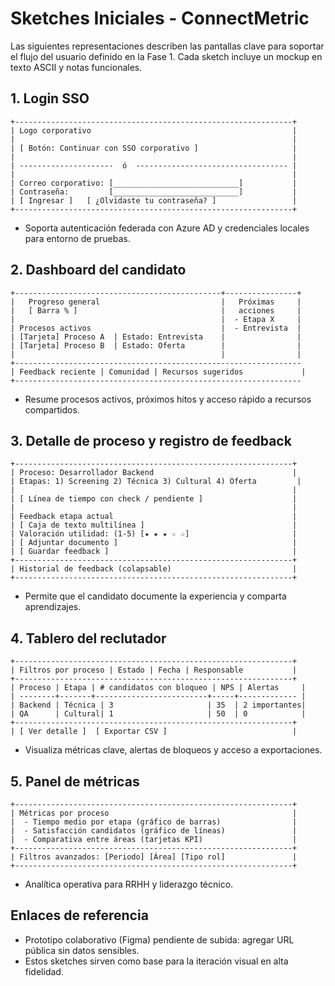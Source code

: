 # Sketches Iniciales - ConnectMetric

Las siguientes representaciones describen las pantallas clave para soportar el flujo del usuario definido en la Fase 1. Cada sketch incluye un mockup en texto ASCII y notas funcionales.

## 1. Login SSO
```
+--------------------------------------------------------------+
| Logo corporativo                                             |
|                                                              |
| [ Botón: Continuar con SSO corporativo ]                     |
|                                                              |
| ---------------------  ó  ---------------------------------- |
|                                                              |
| Correo corporativo: [____________________________]           |
| Contraseña:         [____________________________]           |
| [ Ingresar ]   [ ¿Olvidaste tu contraseña? ]                 |
+--------------------------------------------------------------+
```
- Soporta autenticación federada con Azure AD y credenciales locales para entorno de pruebas.

## 2. Dashboard del candidato
```
+----------------------------------------------+----------------+
|   Progreso general                           |   Próximas     |
|   [ Barra % ]                                |   acciones     |
|                                              |  - Etapa X     |
| Procesos activos                             |  - Entrevista  |
| [Tarjeta] Proceso A  | Estado: Entrevista    |                |
| [Tarjeta] Proceso B  | Estado: Oferta        |                |
|                                              |                |
+----------------------------------------------------------------
| Feedback reciente | Comunidad | Recursos sugeridos             |
+----------------------------------------------------------------
```
- Resume procesos activos, próximos hitos y acceso rápido a recursos compartidos.

## 3. Detalle de proceso y registro de feedback
```
+--------------------------------------------------------------+
| Proceso: Desarrollador Backend                               |
| Etapas: 1) Screening 2) Técnica 3) Cultural 4) Oferta         |
|                                                              |
| [ Línea de tiempo con check / pendiente ]                    |
|                                                              |
| Feedback etapa actual                                        |
| [ Caja de texto multilínea ]                                 |
| Valoración utilidad: (1-5) [★ ★ ★ ☆ ☆]                       |
| [ Adjuntar documento ]                                       |
| [ Guardar feedback ]                                         |
+--------------------------------------------------------------+
| Historial de feedback (colapsable)                           |
+--------------------------------------------------------------+
```
- Permite que el candidato documente la experiencia y comparta aprendizajes.

## 4. Tablero del reclutador
```
+--------------------------------------------------------------+
| Filtros por proceso | Estado | Fecha | Responsable           |
+--------------------------------------------------------------+
| Proceso | Etapa | # candidatos con bloqueo | NPS | Alertas     |
| --------+-------+-------------------------+-----+------------- |
| Backend | Técnica | 3                     | 35  | 2 importantes|
| QA      | Cultural| 1                     | 50  | 0            |
+--------------------------------------------------------------+
| [ Ver detalle ]  [ Exportar CSV ]                            |
```
- Visualiza métricas clave, alertas de bloqueos y acceso a exportaciones.

## 5. Panel de métricas
```
+--------------------------------------------------------------+
| Métricas por proceso                                         |
|  - Tiempo medio por etapa (gráfico de barras)                |
|  - Satisfacción candidatos (gráfico de líneas)               |
|  - Comparativa entre áreas (tarjetas KPI)                    |
+--------------------------------------------------------------+
| Filtros avanzados: [Periodo] [Área] [Tipo rol]               |
+--------------------------------------------------------------+
```
- Analítica operativa para RRHH y liderazgo técnico.

## Enlaces de referencia
- Prototipo colaborativo (Figma) pendiente de subida: agregar URL pública sin datos sensibles.
- Estos sketches sirven como base para la iteración visual en alta fidelidad.
